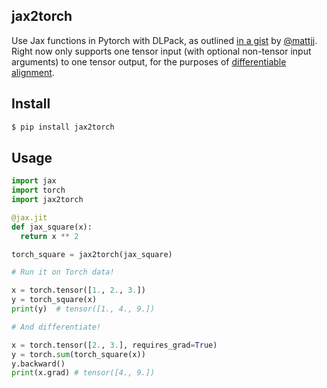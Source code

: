 ## jax2torch

Use Jax functions in Pytorch with DLPack, as outlined <a href="https://gist.github.com/mattjj/e8b51074fed081d765d2f3ff90edf0e9">in a gist</a> by <a href="https://github.com/mattjj">@mattjj</a>. Right now only supports one tensor input (with optional non-tensor input arguments) to one tensor output, for the purposes of <a href="https://github.com/spetti/SMURF">differentiable alignment</a>.

## Install

```bash
$ pip install jax2torch
```

## Usage

```python
import jax
import torch
import jax2torch

@jax.jit
def jax_square(x):
  return x ** 2

torch_square = jax2torch(jax_square)

# Run it on Torch data!

x = torch.tensor([1., 2., 3.])
y = torch_square(x)
print(y)  # tensor([1., 4., 9.])

# And differentiate!

x = torch.tensor([2., 3.], requires_grad=True)
y = torch.sum(torch_square(x))
y.backward()
print(x.grad) # tensor([4., 9.])
```
